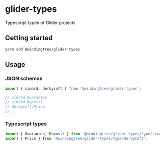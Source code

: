 # glider-types
Typescript types of Glider projects

## Getting started

```bash
yarn add @windingtree/glider-types
```

## Usage

### JSON schemas

```typescript
import { simard, derbysoft } from '@windingtree/glider-types';

// simard.Guarantee
// simard.Deposit
// derbysoft.Price
// ...
```

### Typescript types

```typescript
import { Guarantee, Deposit } from '@windingtree/glider-types/type/simard';
import { Price } from '@windingtree/glider-types/type/derbysoft';
```

